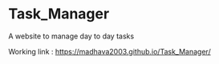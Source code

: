 # Task_Manager

A website to manage day to day tasks

Working link :  https://madhava2003.github.io/Task_Manager/
